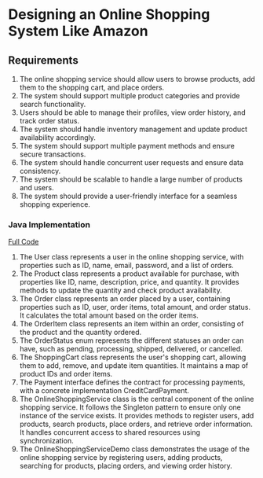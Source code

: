 # Designing an Online Shopping System Like Amazon

## Requirements
1. The online shopping service should allow users to browse products, add them to the shopping cart, and place orders.
2. The system should support multiple product categories and provide search functionality.
3. Users should be able to manage their profiles, view order history, and track order status.
4. The system should handle inventory management and update product availability accordingly.
5. The system should support multiple payment methods and ensure secure transactions.
6. The system should handle concurrent user requests and ensure data consistency.
7. The system should be scalable to handle a large number of products and users.
8. The system should provide a user-friendly interface for a seamless shopping experience.

### Java Implementation
[Full Code](../solutions/java/src/onlineshopping/)

1. The User class represents a user in the online shopping service, with properties such as ID, name, email, password, and a list of orders.
2. The Product class represents a product available for purchase, with properties like ID, name, description, price, and quantity. It provides methods to update the quantity and check product availability.
3. The Order class represents an order placed by a user, containing properties such as ID, user, order items, total amount, and order status. It calculates the total amount based on the order items.
4. The OrderItem class represents an item within an order, consisting of the product and the quantity ordered.
5. The OrderStatus enum represents the different statuses an order can have, such as pending, processing, shipped, delivered, or cancelled.
6. The ShoppingCart class represents the user's shopping cart, allowing them to add, remove, and update item quantities. It maintains a map of product IDs and order items.
7. The Payment interface defines the contract for processing payments, with a concrete implementation CreditCardPayment.
8. The OnlineShoppingService class is the central component of the online shopping service. It follows the Singleton pattern to ensure only one instance of the service exists. It provides methods to register users, add products, search products, place orders, and retrieve order information. It handles concurrent access to shared resources using synchronization.
9. The OnlineShoppingServiceDemo class demonstrates the usage of the online shopping service by registering users, adding products, searching for products, placing orders, and viewing order history.